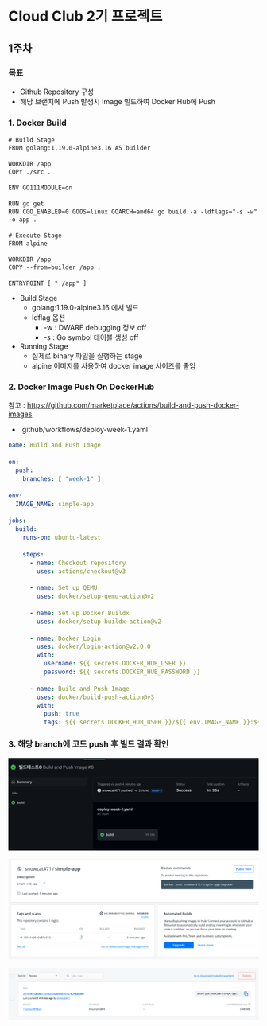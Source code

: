 # Cloud Club 2기 프로젝트

## 1주차

### 목표

- Github Repository 구성
- 해당 브랜치에 Push 발생시 Image 빌드하여 Docker Hub에 Push

### 1. Docker Build

~~~docker
# Build Stage
FROM golang:1.19.0-alpine3.16 AS builder

WORKDIR /app
COPY ./src .

ENV GO111MODULE=on

RUN go get 
RUN CGO_ENABLED=0 GOOS=linux GOARCH=amd64 go build -a -ldflags="-s -w" -o app .

# Execute Stage
FROM alpine

WORKDIR /app
COPY --from=builder /app .

ENTRYPOINT [ "./app" ]
~~~

- Build Stage
  - golang:1.19.0-alpine3.16 에서 빌드
  - ldflag 옵션
    - -w : DWARF debugging 정보 off
    - -s : Go symbol 테이블 생성 off
- Running Stage
  - 실제로 binary 파일을 실행하는 stage
  - alpine 이미지를 사용하여 docker image 사이즈를 줄임

### 2. Docker Image Push On DockerHub

참고 : https://github.com/marketplace/actions/build-and-push-docker-images

- .github/workflows/deploy-week-1.yaml
~~~yaml
name: Build and Push Image

on:
  push:
    branches: [ "week-1" ]

env:
  IMAGE_NAME: simple-app

jobs:
  build:
    runs-on: ubuntu-latest

    steps:
      - name: Checkout repository
        uses: actions/checkout@v3

      - name: Set up QEMU
        uses: docker/setup-qemu-action@v2

      - name: Set up Docker Buildx
        uses: docker/setup-buildx-action@v2

      - name: Docker Login
        uses: docker/login-action@v2.0.0
        with:
          username: ${{ secrets.DOCKER_HUB_USER }}
          password: ${{ secrets.DOCKER_HUB_PASSWORD }}

      - name: Build and Push Image
        uses: docker/build-push-action@v3
        with:
          push: true
          tags: ${{ secrets.DOCKER_HUB_USER }}/${{ env.IMAGE_NAME }}:${{ github.sha }}
~~~

### 3. 해당 branch에 코드 push 후 빌드 결과 확인

![github actions](./imgs/github-actions.png)

![docker hub 1](./imgs/docker-hub-1.png)

![docker hub 2](./imgs/docker-hub-2.png)
